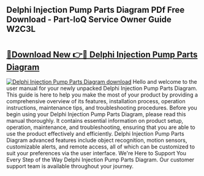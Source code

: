 ## Delphi Injection Pump Parts Diagram PDf Free Download - Part-loQ Service Owner Guide W2C3L

# <h2><a href="http://dft478h.blite.top/?on=Delphi+Injection+Pump+Parts+Diagram">🔗Download New 👉🔴 Delphi Injection Pump Parts Diagram</a></h2>

[![Delphi Injection Pump Parts Diagram download](https://i.imgur.com/lujVjoI.png)](http://dft478h.blite.top/?on=Delphi+Injection+Pump+Parts+Diagram)
Hello and welcome to the user manual for your newly unpacked Delphi Injection Pump Parts Diagram. This guide is here to help you make the most of your product by providing a comprehensive overview of its features, installation process, operation instructions, maintenance tips, and troubleshooting procedures. Before you begin using your Delphi Injection Pump Parts Diagram, please read this manual thoroughly. It contains essential information on product setup, operation, maintenance, and troubleshooting, ensuring that you are able to use the product effectively and efficiently. Delphi Injection Pump Parts Diagram advanced features include object recognition, motion sensors, customizable alerts, and remote access, all of which can be customized to suit your preferences via the user interface. We're Here to Support You Every Step of the Way Delphi Injection Pump Parts Diagram. Our customer support team is available throughout your journey.
